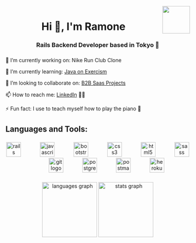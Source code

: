 <img align="right" height="75" src="https://media0.giphy.com/media/v1.Y2lkPTc5MGI3NjExNDJvbWJsNDhkbjhsbmhlOHJiMGdxamRuMmJ2dzVibzVybTh3a3h5cCZlcD12MV9pbnRlcm5hbF9naWZfYnlfaWQmY3Q9Zw/3oEjHQn7PBRvy9A5mE/giphy.gif"  />

###

<h1 align="center">Hi 👋, I'm Ramone</h1>

###

<h3 align="center">Rails Backend Developer based in Tokyo 🗾</h3>

###

🔭 I’m currently working on: Nike Run Club Clone

🌱 I’m currently learning: [Java on Exercism](https://exercism.org/)

👯 I’m looking to collaborate on: [B2B Saas Projects](https://sumatosoft.com/blog/35-best-saas-ideas-examples)

📫 How to reach me: [LinkedIn](https://www.linkedin.com/in/ramone-robertson/) 👍🏾

⚡ Fun fact: I use to teach myself how to play the piano 🎹

###

<h2 align="left">Languages and Tools:</h2>

###

<div align="center">
  <img src="https://cdn.jsdelivr.net/gh/devicons/devicon/icons/rails/rails-plain-wordmark.svg" height="40" alt="rails logo"  />
  <img width="44" />
  <img src="https://cdn.jsdelivr.net/gh/devicons/devicon/icons/javascript/javascript-plain.svg" height="40" alt="javascript logo"  />
  <img width="44" />
  <img src="https://cdn.jsdelivr.net/gh/devicons/devicon/icons/bootstrap/bootstrap-original-wordmark.svg" height="40" alt="bootstrap logo"  />
  <img width="44" />
  <img src="https://cdn.jsdelivr.net/gh/devicons/devicon/icons/css3/css3-plain-wordmark.svg" height="40" alt="css3 logo"  />
  <img width="44" />
  <img src="https://cdn.jsdelivr.net/gh/devicons/devicon/icons/html5/html5-plain-wordmark.svg" height="40" alt="html5 logo"  />
  <img width="44" />
  <img src="https://cdn.jsdelivr.net/gh/devicons/devicon/icons/sass/sass-original.svg" height="40" alt="sass logo"  />
  <img width="44" />
  <img src="https://cdn.jsdelivr.net/gh/devicons/devicon/icons/git/git-plain-wordmark.svg" height="40" alt="git logo"  />
  <img width="44" />
  <img src="https://cdn.jsdelivr.net/gh/devicons/devicon/icons/postgresql/postgresql-plain-wordmark.svg" height="40" alt="postgresql logo"  />
  <img width="44" />
  <img src="https://skillicons.dev/icons?i=postman" height="40" alt="postman logo"  />
  <img width="44" />
  <img src="https://cdn.jsdelivr.net/gh/devicons/devicon/icons/heroku/heroku-plain-wordmark.svg" height="40" alt="heroku logo"  />
</div>

###

<div align="center">
  <img src="https://github-readme-stats.vercel.app/api/top-langs?username=ramonerobertson&locale=en&hide_title=false&layout=compact&card_width=320&langs_count=6&theme=github_dark&hide_border=false&order=2" height="150" alt="languages graph"  />
  <img src="https://github-readme-stats.vercel.app/api?username=ramonerobertson&hide_title=false&hide_rank=false&show_icons=true&include_all_commits=true&count_private=true&disable_animations=false&theme=github_dark&locale=en&hide_border=false&order=1" height="150" alt="stats graph"  />
</div>

###
